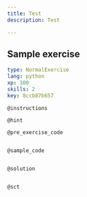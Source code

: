 ```yaml
---
title: Test
description: Test

---
```

## Sample exercise

```yaml
type: NormalExercise
lang: python
xp: 100
skills: 2
key: 8ccb87b657
```


`@instructions`

`@hint`

`@pre_exercise_code`
```{python}

```

`@sample_code`
```{python}

```

`@solution`
```{python}

```

`@sct`
```{python}

```
